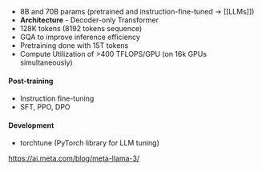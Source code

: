 * 8B and 70B params (pretrained and instruction-fine-tuned → [[LLMs]])
* **Architecture** - Decoder-only Transformer
* 128K tokens (8192 tokens sequence)
* GQA to improve inference efficiency
* Pretraining done with 15T tokens
* Compute Utilization of >400 TFLOPS/GPU (on 16k GPUs simultaneously)
#### Post-training
* Instruction fine-tuning
* SFT, PPO, DPO

#### Development
* torchtune (PyTorch library for LLM tuning)

https://ai.meta.com/blog/meta-llama-3/